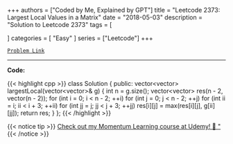 
+++
authors = ["Coded by Me, Explained by GPT"]
title = "Leetcode 2373: Largest Local Values in a Matrix"
date = "2018-05-03"
description = "Solution to Leetcode 2373"
tags = [
    
]
categories = [
    "Easy"
]
series = ["Leetcode"]
+++



[`Problem Link`](https://leetcode.com/problems/largest-local-values-in-a-matrix/description/)

---

**Code:**

{{< highlight cpp >}}
class Solution {
public:
vector<vector<int>> largestLocal(vector<vector<int>>& g) {
    int n = g.size();
    vector<vector<int>> res(n - 2, vector<int>(n - 2));
    for (int i = 0; i < n - 2; ++i)
        for (int j = 0; j < n - 2; ++j)
            for (int ii = i; ii < i + 3; ++ii)
                for (int jj = j; jj < j + 3; ++jj)
                    res[i][j] = max(res[i][j], g[ii][jj]);
    return res;
}
};
{{< /highlight >}}



{{< notice tip >}}
[Check out my Momentum Learning course at Udemy! 🚀 "](https://www.udemy.com/course/blind-75-the-data-structures-and-algorithms-essentials/)
{{< /notice >}}

